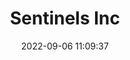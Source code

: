 ---
date: 2022-09-06 11:09:37
title: 'Sentinels Inc'	
tags: [platform fighter, hand-drawn, online PvP, rollback netcode]
img: https://i.imgur.com/20XCChG.jpg
discord: http://discord.gg/Hz5VuZG9mr	
twitter: https://twitter.com/SentinelsInc
---